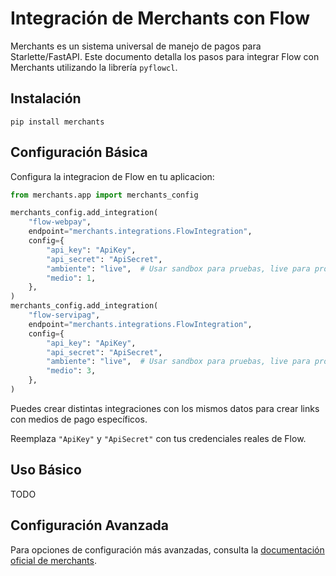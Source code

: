 # Integración de Merchants con Flow

Merchants es un sistema universal de manejo de pagos para Starlette/FastAPI. Este documento detalla los pasos para integrar Flow con Merchants utilizando la librería `pyflowcl`.

## Instalación

```shell
pip install merchants
```

## Configuración Básica

Configura la integracion de Flow en tu aplicacion:

```python
from merchants.app import merchants_config

merchants_config.add_integration(
    "flow-webpay",
    endpoint="merchants.integrations.FlowIntegration",
    config={
        "api_key": "ApiKey",
        "api_secret": "ApiSecret",
        "ambiente": "live",  # Usar sandbox para pruebas, live para producción
        "medio": 1,
    },
)
merchants_config.add_integration(
    "flow-servipag",
    endpoint="merchants.integrations.FlowIntegration",
    config={
        "api_key": "ApiKey",
        "api_secret": "ApiSecret",
        "ambiente": "live",  # Usar sandbox para pruebas, live para producción
        "medio": 3,
    },
)
```

Puedes crear distintas integraciones con los mismos datos para crear links con medios de pago específicos.

Reemplaza `"ApiKey"` y `"ApiSecret"` con tus credenciales reales de Flow.

## Uso Básico

TODO

## Configuración Avanzada

Para opciones de configuración más avanzadas, consulta la [documentación oficial de merchants](https://mariofix.github.io/merchants/).
